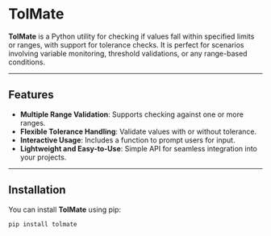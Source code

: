 # TolMate

**TolMate** is a Python utility for checking if values fall within specified limits or ranges, with support for tolerance checks. It is perfect for scenarios involving variable monitoring, threshold validations, or any range-based conditions.

---

## Features

- **Multiple Range Validation**: Supports checking against one or more ranges.
- **Flexible Tolerance Handling**: Validate values with or without tolerance.
- **Interactive Usage**: Includes a function to prompt users for input.
- **Lightweight and Easy-to-Use**: Simple API for seamless integration into your projects.

---

## Installation

You can install **TolMate** using pip:

```bash
pip install tolmate
